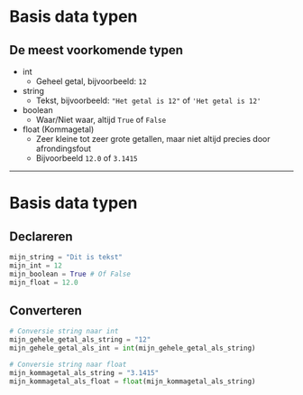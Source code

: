 # Basis data typen
## De meest voorkomende typen

- int
  - Geheel getal, bijvoorbeeld: `12`
- string
  - Tekst, bijvoorbeeld: `"Het getal is 12"` of `'Het getal is 12'`
- boolean
  - Waar/Niet waar, altijd `True` of `False`
- float (Kommagetal)
  - Zeer kleine tot zeer grote getallen, maar niet altijd precies door afrondingsfout
  - Bijvoorbeeld `12.0` of `3.1415`

---

# Basis data typen
## Declareren

```python
mijn_string = "Dit is tekst"
mijn_int = 12
mijn_boolean = True # Of False
mijn_float = 12.0
```

## Converteren

```python
# Conversie string naar int
mijn_gehele_getal_als_string = "12"
mijn_gehele_getal_als_int = int(mijn_gehele_getal_als_string)

# Conversie string naar float
mijn_kommagetal_als_string = "3.1415"
mijn_kommagetal_als_float = float(mijn_kommagetal_als_string)
```
